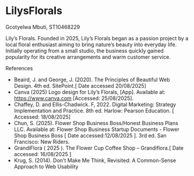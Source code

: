# LilysFlorals
Gcotyelwa Mbuti, ST10468229

Lily’s Florals. Founded in 2025, Lily’s Florals began as a passion project by a local floral enthusiast aiming to bring nature’s beauty into everyday life. Initially operating from a small studio, the business quickly gained popularity for its creative arrangements and warm customer service.

References
- Beaird, J. and George, J. (2020). The Principles of Beautiful Web Design. 4th ed. SitePoint.[ Date accessed 20/08/2025]
- Canva (2025) Logo design for Lily’s Florals, [App]. Available at: https://www.canva.com [Accessed: 25/08/2025].
- Chaffey, D. and Ellis-Chadwick. F, 2022. Digital Marketing: Strategy Implementation and Practice. 8th ed. Harlow: Pearson Education. [ Accessed: 18/08/2025]
- Chun, S. (2025). Flower Shop Business Boss/Honest Business Plans LLC. Available at: Flower Shop Business Startup Documents - Flower Shop Business Boss [ Date accessed:12/08/2025 ]. 3rd ed. San Francisco: New Riders. 
- GrandiFlora ( 2025 ). The Flower Cup Coffee Shop – Grandiflora.[ Date accessed: 16/08/2025 ]
- Krug, S. (2014). Don't Make Me Think, Revisited: A Common-Sense Approach to Web Usability

